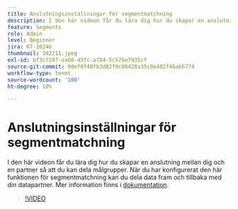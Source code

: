 ```yaml
---
title: Anslutningsinställningar för segmentmatchning
description: I den här videon får du lära dig hur du skapar en anslutning mellan dig och en partner så att du kan dela målgrupper. När du har konfigurerat funktionen för segmentmatchning ska du ... (beskrivningarna ska vara mellan 60 och 160 tecken)
feature: Segments
role: Admin
level: Beginner
jira: KT-10246
thumbnail: 342211.jpeg
exl-id: bf3c7297-ea60-45fc-a784-5c576e7935cf
source-git-commit: 00ef0f40fb3d82f0c06428a35c0e402f46ab6774
workflow-type: tm+mt
source-wordcount: '100'
ht-degree: 10%

---
```


# Anslutningsinställningar för segmentmatchning

I den här videon får du lära dig hur du skapar en anslutning mellan dig och en partner så att du kan dela målgrupper. När du har konfigurerat den här funktionen för segmentmatchning kan du dela data fram och tillbaka med din datapartner. Mer information finns i [dokumentation](https://experienceleague.adobe.com/docs/experience-platform/segmentation/ui/segment-match/overview.html?lang=sv).

>[!VIDEO](https://video.tv.adobe.com/v/342211/?learn=on)
